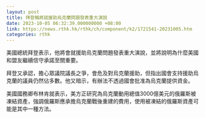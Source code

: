 ```yaml
---
layout: post
title: 拜登稱將就援助烏克蘭問題發表重大演說
date: 2023-10-05 06:32:39.000000000 +08:00
link: https://news.rthk.hk/rthk/ch/component/k2/1721541-20231005.htm
categories: rthk
---
```


美國總統拜登表示，他將會就援助烏克蘭問題發表重大演說，並將說明為什麼美國和盟友繼續信守承諾至關重要。

拜登又承認，擔心眾議院議長之爭，會危及對烏克蘭援助，但指出國會支持援助烏克蘭的議員仍然佔多數。他又暗示，有辦法不透過國會批准為烏克蘭提供資金。

美國國務卿布林肯就表示，美方正研究為烏克蘭動用總值3000億美元的俄羅斯被凍結資產，強調俄羅斯應承擔烏克蘭戰後重建的費用，使用被凍結的俄羅斯資產可能是其中一種方法。
